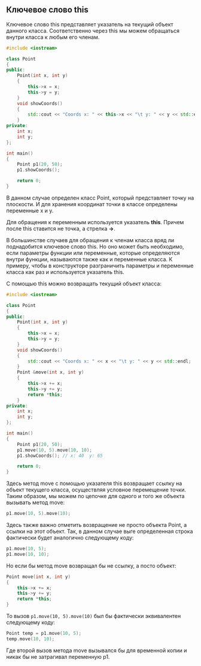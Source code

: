 ## Ключевое слово this

Ключевое слово this представляет указатель на текущий объект данного класса. Соответственно через this мы можем обращаться внутри класса к любым его членам.

```cpp
#include <iostream>

class Point
{
public:
    Point(int x, int y)
    {
        this->x = x; 
        this->y = y;
    }
    void showCoords() 
    {
        std::cout << "Coords x: " << this->x << "\t y: " << y << std::endl;
    }
private:
    int x;
    int y;
};

int main()
{
    Point p1(20, 50);
    p1.showCoords();

    return 0;
}
```

В данном случае определен класс Point, который представляет точку на плоскости. И для хранения координат точки в классе определены переменные x и y.

Для обращения к переменным используется указатель **this**. Причем после this ставится не точка, а стрелка **->**.

В большинстве случаев для обращения к членам класса вряд ли поднадобится ключевое слово this. Но оно может быть необходимо, если параметры функции или переменные, которые 
определяются внутри функции, называются также как и переменные класса. К примеру, чтобы в конструкторе разграничить параметры и переменные класса как раз и используется указатель 
this.

С помощью this можно возвращать текущий объект класса:

```cpp
#include <iostream>

class Point
{
public:
    Point(int x, int y)
    {
        this->x = x; 
        this->y = y;
    }
    void showCoords() 
    {
        std::cout << "Coords x: " << x << "\t y: " << y << std::endl;
    }
    Point &move(int x, int y)
    {
        this->x += x;
        this->y += y;
        return *this;
    }
private:
    int x;
    int y;
};

int main()
{
    Point p1(20, 50);
    p1.move(10, 5).move(10, 10);
    p1.showCoords(); // x: 40  y: 65

    return 0;
}
```

Здесь метод move с помощью указателя this возвращает ссылку на объект текущего класса, осуществляя условное перемещение точки. Таким образом, мы можем по цепочке для одного и того же объекта вызывать метод move:

```cpp
p1.move(10, 5).move(10);
```

Здесь также важно отметить возвращение не просто объекта Point, а ссылки на этот объект. Так, в данном случае выге определенная строка фактически будет аналогично следующему коду:

```cpp
p1.move(10, 5);
p1.move(10, 10);
```

Но если бы метод move возвращал бы не ссылку, а посто объект:

```cpp
Point move(int x, int y)
{
    this->x += x;
    this->y += y;
    return *this;
}
```

То вызов `p1.move(10, 5).move(10)` был бы фактически эквивалентен следующему коду:

```cpp
Point temp = p1.move(10, 5);
temp.move(10, 10);
```

Где второй вызов метода move вызывался бы для временной копии и никак бы не затрагивал переменную p1.


